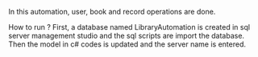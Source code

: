 In this automation, user, book and record operations are done.

How to run ? 
First, a database named LibraryAutomation is created in sql server management studio and the sql scripts are import the database. Then the model in c# codes is updated and the server name is entered.
